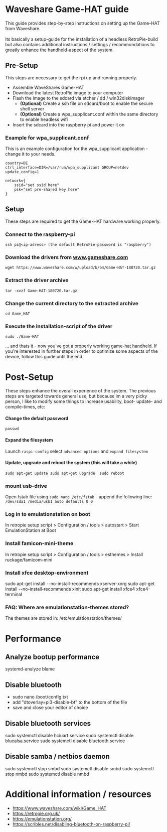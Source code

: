# Waveshare Game-HAT guide
This guide provides step-by-step instructions on setting up the Game-HAT from Waveshare.
\
\
Its basically a setup-guide for the installation of a headless RetroPie-build but also contains additional 
instructions / settings / recommondations to greatly enhance the handheld-aspect of the system.

## Pre-Setup
This steps are necessary to get the rpi up and running properly.
* Assemble WaveShares Game-HAT
* Download the latest RetroPie image to your computer
* Flash the image to the sdcard via etcher / dd / win32diskimager 
  * **(Optional)** Create a ssh file on sdcard/boot to enable the secure shell server
  * **(Optional)** Create a wpa_supplicant.conf within the same directory to enable headless wifi
* Insert the sdcard into the raspberry pi and power it on

### Example for wpa_supplicant.conf
This is an example configuration for the wpa_supplicant application - change it to your needs.
```
country=DE
ctrl_interface=DIR=/var/run/wpa_supplicant GROUP=netdev
update_config=1

network={
    ssid="set ssid here"
    psk="set pre-shared key here"
}
```

## Setup
These steps are required to get the Game-HAT hardware working properly.

### Connect to the raspberry-pi
``ssh pi@<ip-adress> (the default RetroPie-password is "raspberry")``

### Download the drivers from www.gameshare.com
``wget https://www.waveshare.com/w/upload/b/b4/Game-HAT-180720.tar.gz``

### Extract the driver archive
``tar -xvzf Game-HAT-180720.tar.gz``

### Change the current directory to the extracted archive
``cd Game_HAT``

### Execute the installation-script of the driver
``sudo ./Game-HAT``

... and thats it - now you've got a properly working game-hat handheld.
If you're interested in further steps in order to optimize some aspects of the device, follow this guide until the end. 

# Post-Setup
These steps enhance the overall experience of the system.
The previous steps are targeted towards general use, but because im a 
very picky person, I like to modify some things to increase usability, boot- update- and compile-times, etc:

#### Change the default password
``passwd``

#### Expand the filesystem
Launch ``raspi-config`` select ``advanced options`` and ``expand filesystem``

#### Update, upgrade and reboot the system (this will take a while)
``
sudo apt-get update
sudo apt-get upgrade 
sudo reboot
``

### mount usb-drive 
Open fstab file using ```sudo nano /etc/fstab``` - append the following line:
```/dev/sda1 /media/usb1 auto defaults 0 0```

### Log in to emulationstation on boot 
In retropie setup script > Configuration / tools > autostart > Start EmulationStation at Boot

### Install famicon-mini-theme
In retropie setup script > Configuration / tools > esthemes > Install ruckage/famicom-mini

### Install xfce desktop-environment
sudo apt-get install --no-install-recommends xserver-xorg
sudo apt-get install --no-install-recommends xinit
sudo apt-get install xfce4 xfce4-terminal

### FAQ: Where are emulationstation-themes stored?
The themes are stored in: /etc/emulationstation/themes/

# Performance
## Analyze bootup performance
systemd-analyze blame

## Disable bluetooth
* sudo nano /boot/config.txt
* add "dtoverlay=pi3-disable-bt" to the bottom of the file
* save and close your editor of choice

## Disable bluetooth services
sudo systemctl disable hciuart.service
sudo systemctl disable bluealsa.service
sudo systemctl disable bluetooth.service

## Disable samba / netbios daemon
sudo systemctl stop smbd
sudo systemctl disable smbd
sudo systemctl stop nmbd
sudo systemctl disable nmbd



# Additional information / resources
 * https://www.waveshare.com/wiki/Game_HAT
 * https://retropie.org.uk/
 * https://emulationstation.org/
 * https://scribles.net/disabling-bluetooth-on-raspberry-pi/
